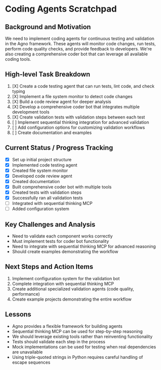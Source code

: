 # Coding Agents Scratchpad

## Background and Motivation
We need to implement coding agents for continuous testing and validation in the Agno framework. These agents will monitor code changes, run tests, perform code quality checks, and provide feedback to developers. We're also creating a comprehensive coder bot that can leverage all available coding tools.

## High-level Task Breakdown
1. [X] Create a code testing agent that can run tests, lint code, and check typing
2. [X] Implement a file system monitor to detect code changes
3. [X] Build a code review agent for deeper analysis
4. [X] Develop a comprehensive coder bot that integrates multiple development tools
5. [X] Create validation tests with validation steps between each test
6. [ ] Implement sequential thinking integration for advanced validation
7. [ ] Add configuration options for customizing validation workflows
8. [ ] Create documentation and examples

## Current Status / Progress Tracking
- [X] Set up initial project structure
- [X] Implemented code testing agent
- [X] Created file system monitor
- [X] Developed code review agent 
- [X] Created documentation
- [X] Built comprehensive coder bot with multiple tools
- [X] Created tests with validation steps
- [X] Successfully ran all validation tests
- [ ] Integrated with sequential thinking MCP
- [ ] Added configuration system

## Key Challenges and Analysis
- Need to validate each component works correctly 
- Must implement tests for coder bot functionality 
- Need to integrate with sequential thinking MCP for advanced reasoning
- Should create examples demonstrating the workflow

## Next Steps and Action Items
1. Implement configuration system for the validation bot
2. Complete integration with sequential thinking MCP
3. Create additional specialized validation agents (code quality, performance)
4. Create example projects demonstrating the entire workflow

## Lessons
- Agno provides a flexible framework for building agents
- Sequential thinking MCP can be used for step-by-step reasoning
- We should leverage existing tools rather than reinventing functionality
- Tests should validate each step in the process
- Mock implementations can be used for testing when real dependencies are unavailable
- Using triple-quoted strings in Python requires careful handling of escape sequences
